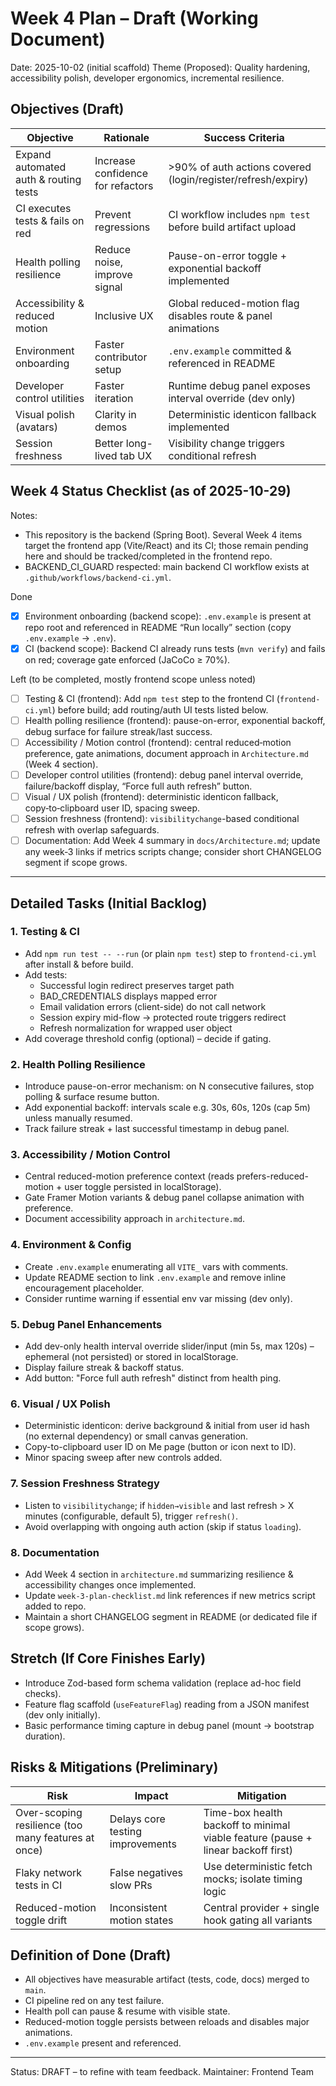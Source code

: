 # Week 4 Plan – Draft (Working Document)

Date: 2025-10-02 (initial scaffold)
Theme (Proposed): Quality hardening, accessibility polish, developer ergonomics, incremental resilience.

## Objectives (Draft)

| Objective                             | Rationale                         | Success Criteria                                             |
| ------------------------------------- | --------------------------------- | ------------------------------------------------------------ |
| Expand automated auth & routing tests | Increase confidence for refactors | >90% of auth actions covered (login/register/refresh/expiry) |
| CI executes tests & fails on red      | Prevent regressions               | CI workflow includes `npm test` before build artifact upload |
| Health polling resilience             | Reduce noise, improve signal      | Pause-on-error toggle + exponential backoff implemented      |
| Accessibility & reduced motion        | Inclusive UX                      | Global reduced-motion flag disables route & panel animations |
| Environment onboarding                | Faster contributor setup          | `.env.example` committed & referenced in README              |
| Developer control utilities           | Faster iteration                  | Runtime debug panel exposes interval override (dev only)     |
| Visual polish (avatars)               | Clarity in demos                  | Deterministic identicon fallback implemented                 |
| Session freshness                     | Better long-lived tab UX          | Visibility change triggers conditional refresh               |

## Week 4 Status Checklist (as of 2025-10-29)

Notes:
- This repository is the backend (Spring Boot). Several Week 4 items target the frontend app (Vite/React) and its CI; those remain pending here and should be tracked/completed in the frontend repo.
- BACKEND_CI_GUARD respected: main backend CI workflow exists at `.github/workflows/backend-ci.yml`.

Done
- [x] Environment onboarding (backend scope): `.env.example` is present at repo root and referenced in README “Run locally” section (copy `.env.example` → `.env`).
- [x] CI (backend scope): Backend CI already runs tests (`mvn verify`) and fails on red; coverage gate enforced (JaCoCo ≥ 70%).

Left (to be completed, mostly frontend scope unless noted)
- [ ] Testing & CI (frontend): Add `npm test` step to the frontend CI (`frontend-ci.yml`) before build; add routing/auth UI tests listed below.
- [ ] Health polling resilience (frontend): pause-on-error, exponential backoff, debug surface for failure streak/last success.
- [ ] Accessibility / Motion control (frontend): central reduced‑motion preference, gate animations, document approach in `Architecture.md` (Week 4 section).
- [ ] Developer control utilities (frontend): debug panel interval override, failure/backoff display, “Force full auth refresh” button.
- [ ] Visual / UX polish (frontend): deterministic identicon fallback, copy‑to‑clipboard user ID, spacing sweep.
- [ ] Session freshness (frontend): `visibilitychange`-based conditional refresh with overlap safeguards.
- [ ] Documentation: Add Week 4 summary in `docs/Architecture.md`; update any week‑3 links if metrics scripts change; consider short CHANGELOG segment if scope grows.

---

## Detailed Tasks (Initial Backlog)

### 1. Testing & CI

-   Add `npm run test -- --run` (or plain `npm test`) step to `frontend-ci.yml` after install & before build.
-   Add tests:
    -   Successful login redirect preserves target path
    -   BAD_CREDENTIALS displays mapped error
    -   Email validation errors (client-side) do not call network
    -   Session expiry mid-flow → protected route triggers redirect
    -   Refresh normalization for wrapped user object
-   Add coverage threshold config (optional) – decide if gating.

### 2. Health Polling Resilience

-   Introduce pause-on-error mechanism: on N consecutive failures, stop polling & surface resume button.
-   Add exponential backoff: intervals scale e.g. 30s, 60s, 120s (cap 5m) unless manually resumed.
-   Track failure streak + last successful timestamp in debug panel.

### 3. Accessibility / Motion Control

-   Central reduced-motion preference context (reads prefers-reduced-motion + user toggle persisted in localStorage).
-   Gate Framer Motion variants & debug panel collapse animation with preference.
-   Document accessibility approach in `architecture.md`.

### 4. Environment & Config

-   Create `.env.example` enumerating all `VITE_` vars with comments.
-   Update README section to link `.env.example` and remove inline encouragement placeholder.
-   Consider runtime warning if essential env var missing (dev only).

### 5. Debug Panel Enhancements

-   Add dev-only health interval override slider/input (min 5s, max 120s) – ephemeral (not persisted) or stored in localStorage.
-   Display failure streak & backoff status.
-   Add button: "Force full auth refresh" distinct from health ping.

### 6. Visual / UX Polish

-   Deterministic identicon: derive background & initial from user id hash (no external dependency) or small canvas generation.
-   Copy-to-clipboard user ID on Me page (button or icon next to ID).
-   Minor spacing sweep after new controls added.

### 7. Session Freshness Strategy

-   Listen to `visibilitychange`; if `hidden→visible` and last refresh > X minutes (configurable, default 5), trigger `refresh()`.
-   Avoid overlapping with ongoing auth action (skip if status `loading`).

### 8. Documentation

-   Add Week 4 section in `architecture.md` summarizing resilience & accessibility changes once implemented.
-   Update `week-3-plan-checklist.md` link references if new metrics script added to repo.
-   Maintain a short CHANGELOG segment in README (or dedicated file if scope grows).

## Stretch (If Core Finishes Early)

-   Introduce Zod-based form schema validation (replace ad-hoc field checks).
-   Feature flag scaffold (`useFeatureFlag`) reading from a JSON manifest (dev only initially).
-   Basic performance timing capture in debug panel (mount → bootstrap duration).

## Risks & Mitigations (Preliminary)

| Risk                                                | Impact                           | Mitigation                                                                       |
| --------------------------------------------------- | -------------------------------- | -------------------------------------------------------------------------------- |
| Over-scoping resilience (too many features at once) | Delays core testing improvements | Time-box health backoff to minimal viable feature (pause + linear backoff first) |
| Flaky network tests in CI                           | False negatives slow PRs         | Use deterministic fetch mocks; isolate timing logic                              |
| Reduced-motion toggle drift                         | Inconsistent motion states       | Central provider + single hook gating all variants                               |

## Definition of Done (Draft)

-   All objectives have measurable artifact (tests, code, docs) merged to `main`.
-   CI pipeline red on any test failure.
-   Health poll can pause & resume with visible state.
-   Reduced-motion toggle persists between reloads and disables major animations.
-   `.env.example` present and referenced.

---

Status: DRAFT – to refine with team feedback.
Maintainer: Frontend Team
